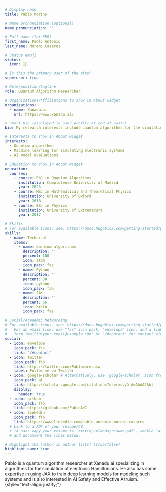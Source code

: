 ```yaml
---
# Display name
title: Pablo Moreno

# Name pronunciation (optional)
name_pronunciation: ''

# Full name (for SEO)
first_name: Pablo Antonio
last_name: Moreno Casares

# Status emoji
status:
  icon: 🧑‍💻️

# Is this the primary user of the site?
superuser: true

# Role/position/tagline
role: Quantum Algorithm Researcher

# Organizations/Affiliations to show in About widget
organizations:
  - name: Xanadu.ai
    url: https://www.xanadu.ai/

# Short bio (displayed in user profile at end of posts)
bio: My research interests include quantum algorithms for the simulation of electronic systems, AI safety and effective altruism.

# Interests to show in About widget
interests:
  - Quantum algorithms
  - Machine learning for simulating electronic systems
  - AI model evaluations

# Education to show in About widget
education:
  courses:
    - course: PhD in Quantum Algorithms
      institution: Complutense University of Madrid
      year: 2023
    - course: MSc in Mathematical and Theoretical Physics
      institution: University of Oxford
      year: 2018
    - course: BSc in Physics
      institution: University of Extremadura
      year: 2017

# Skills
# For available icons, see: https://docs.hugoblox.com/getting-started/page-builder/#icons
skills:
  - name: Technical
    items:
      - name: Quantum algorithms
        description: ''
        percent: 100
        icon: atom
        icon_pack: fas
      - name: Python
        description: ''
        percent: 80
        icon: python
        icon_pack: fab
      - name: JAX
        description: ''
        percent: 66
        icon: brain
        icon_pack: fas

# Social/Academic Networking
# For available icons, see: https://docs.hugoblox.com/getting-started/page-builder/#icons
#   For an email link, use "fas" icon pack, "envelope" icon, and a link in the
#   form "mailto:your-email@example.com" or "/#contact" for contact widget.
social:
  - icon: envelope
    icon_pack: fas
    link: '/#contact'
  - icon: twitter
    icon_pack: fab
    link: https://twitter.com/Pablomorecasa
    label: Follow me on Twitter
  - icon: google-scholar # Alternatively, use `google-scholar` icon from `ai` icon pack
    icon_pack: ai
    link: https://scholar.google.com/citations?user=doyD-AwAAAAJ&hl
    display:
      header: true
  - icon: github
    icon_pack: fab
    link: https://github.com/PabloAMC
  - icon: linkedin
    icon_pack: fab
    link: https://www.linkedin.com/pablo-antonio-moreno-casares
  # Link to a PDF of your resume/CV.
  # To use: copy your resume to `static/uploads/resume.pdf`, enable `ai` icons in `params.yaml`,
  # and uncomment the lines below.

# Highlight the author in author lists? (true/false)
highlight_name: true
---
```


Pablo is a quantum algorithm researcher at Xanadu.ai specializing in algorithms for the simulation of electronic Hamiltonians. He also has some expertise in using JAX to train deep learning models for modeling such systems
and is also interested in AI Safety and Effective Altruism.
{style="text-align: justify;"}
